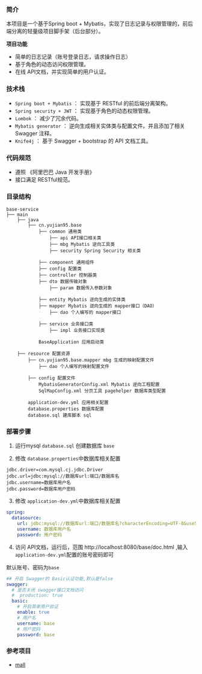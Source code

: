 ### 简介

本项目是一个基于Spring boot + Mybatis，实现了日志记录与权限管理的，前后端分离的轻量级项目脚手架（后台部分）。

**项目功能**

- 简单的日志记录（账号登录日志，请求操作日志）
- 基于角色的动态访问权限管理。
- 在线 API文档，并实现简单的用户认证。

### 技术栈

- `Spring boot + Mybatis` ： 实现基于 RESTful 的前后端分离架构。
- `Spring security + JWT` ： 实现基于角色的动态权限管理。
- `Lombok` ： 减少了冗余代码。
- `Mybatis generator` ： 逆向生成相关实体类与配置文件。并且添加了相关 Swagger 注释。
- `Knife4j` ： 基于 Swagger + bootstrap 的 API 文档工具。 

### 代码规范

- 遵照 《阿里巴巴 Java 开发手册》
- 接口满足 RESTful规范。

### 目录结构

```
base-service
├── main
    ├── java
        ├── cn.yujian95.base
            ├── common 通用类
                ├── api API接口相关类
                ├── mbg Mybatis 逆向工具类
                ├── security Spring Security 相关类

            ├── component 通用组件
            ├── config 配置类
            ├── controller 控制器类
            ├── dto 数据传输对象
                ├── param 数据传入参数对象

            ├── entity Mybatis 逆向生成的实体类
            ├── mapper Mybatis 逆向生成的 mapper接口（DAO）
                ├── dao 个人编写的 mapper接口

            ├── service 业务接口类
                ├── impl 业务接口实现类

            BaseApplication 应用启动类

    ├── resource 配置资源
        ├── cn.yujian95.base.mapper mbg 生成的映射配置文件
            ├── dao 个人编写的映射配置文件

        ├── config 配置文件
            MybatisGeneratorConfig.xml Mybatis 逆向工程配置
            SqlMapConfig.xml 分页工具 pagehelper 数据库类型配置

        application-dev.yml 应用相关配置
        database.properties 数据库配置
        database.sql 建库脚本 sql

```

### 部署步骤

1. 运行mysql `database.sql` 创建数据库 `base`

2. 修改 `database.properties`中数据库相关配置

```properties
jdbc.driver=com.mysql.cj.jdbc.Driver
jdbc.url=jdbc:mysql://数据库url:端口/数据库名
jdbc.username=数据库用户名
jdbc.password=数据库用户密码
```

3. 修改 `application-dev.yml`中数据库相关配置

```yaml
spring:
  datasource:
    url: jdbc:mysql://数据库url:端口/数据库名?characterEncoding=UTF-8&useSSL=false&useUnicode=true&serverTimezone=UTC
    username: 数据库用户名
    password: 用户密码
```

4. 访问 API文档，运行后，范围 http://localhost:8080/base/doc.html ,输入`application-dev.yml`配置的账号密码即可

默认账号、密码为`base`

```yaml
## 开启 Swagger的 Basic认证功能,默认是false
swagger:
  # 是否关闭 swagger接口文档访问
  #  production: true
  basic:
    # 开启简单用户验证
    enable: true
    # 用户名
    username: base
    # 用户密码
    password: base
```

### 参考项目

- [mall](https://github.com/macrozheng/mall)